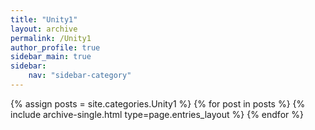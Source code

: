 ```yaml
---
title: "Unity1"
layout: archive
permalink: /Unity1
author_profile: true
sidebar_main: true
sidebar:
    nav: "sidebar-category"
---
```



{% assign posts = site.categories.Unity1 %}
{% for post in posts %} {% include archive-single.html type=page.entries_layout %} {% endfor %}